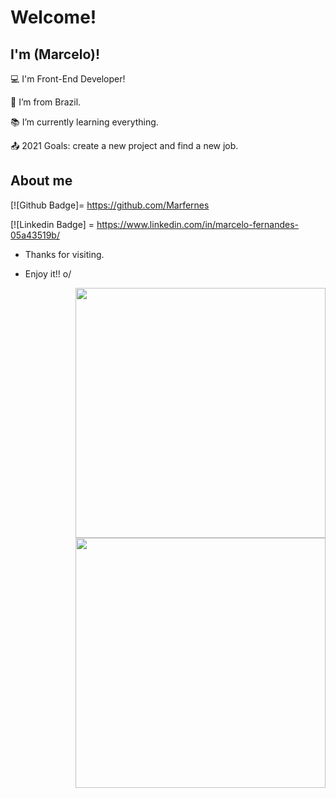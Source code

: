 # Welcome!

 

## I'm (Marcelo)!

 

:computer: I'm Front-End Developer!

:house_with_garden: I’m from Brazil.

:books: I’m currently learning everything.

:outbox_tray: 2021 Goals: create a new project and find a new job.

 

## About me

[![Github Badge]= https://github.com/Marfernes

[![Linkedin Badge] = https://www.linkedin.com/in/marcelo-fernandes-05a43519b/



- Thanks for visiting.

- Enjoy it!! o/

<img align="right" width="400" height="400" src="https://th.bing.com/th/id/OIP.cn2B5vFHGnXBEPoGY0Iv7QHaFx?pid=ImgDet&rs=1">
<img align="right" width="400" height="400" src="C:\Users\LENOVO\OneDrive\Imagens\Saved Pictures\Imagem1.jpeg">

